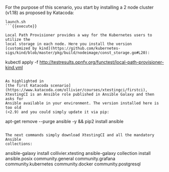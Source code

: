For the purpose of this scenario, you start by installing a 2 node cluster
(v1.18) as proposed by Katacoda:

```
launch.sh
```{{execute}}

Local Path Provisioner provides a way for the Kubernetes users to utilize the
local storage in each node. Here you install the version
[customized by kind](https://github.com/kubernetes-sigs/kind/blob/master/pkg/build/nodeimage/const_storage.go#L20):

```
kubectl apply -f http://testresults.opnfv.org/functest/local-path-provisioner-kind.yml
```{{execute}}

As highlighted in
[the first Katacoda scenario](https://www.katacoda.com/ollivier/courses/xtestingci/firstci),
XtestingCI is an Ansible role published in Ansible Galaxy and then asks for
Ansible available in your environment. The version installed here is too old
(<2.9) and you could simply update it via pip:

```
apt-get remove --purge ansible -y && pip2 install ansible
```{{execute}}

The next commands simply download XtestingCI and all the mandatory Ansible
collections:

```
ansible-galaxy install collivier.xtesting
ansible-galaxy collection install ansible.posix community.general community.grafana community.kubernetes community.docker community.postgresql
```{{execute}}
